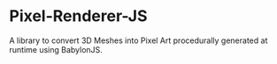 # Pixel-Renderer-JS
A library to convert 3D Meshes into Pixel Art procedurally generated at runtime using BabylonJS.
